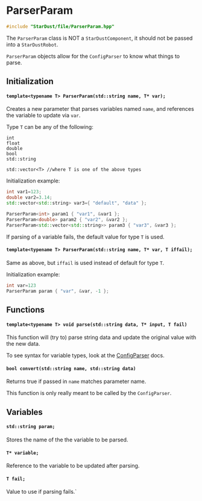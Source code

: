 # ParserParam

```cpp
#include "StarDust/file/ParserParam.hpp"
```

The `ParserParam` class is NOT a `StarDustComponent`, it should not be passed into a `StarDustRobot`.

`ParserParam` objects allow for the `ConfigParser` to know what things to parse.

## Initialization

#### `template<typename T> ParserParam(std::string name, T* var);`

Creates a new parameter that parses variables named `name`, and references the variable to update via `var`.

Type `T` can be any of the following:

```
int
float
double
bool
std::string

std::vector<T> //where T is one of the above types
```

Initialization example:

```cpp
int var1=123;
double var2=3.14;
std::vector<std::string> var3={ "default", "data" };

ParserParam<int> param1 { "var1", &var1 };
ParserParam<double> param2 { "var2", &var2 };
ParserParam<std::vector<std::string>> param3 { "var3", &var3 };
```

If parsing of a variable fails, the default value for type `T` is used.

#### `template<typename T> ParserParam(std::string name, T* var, T iffail);`

Same as above, but `iffail` is used instead of default for type `T`.

Initialization example:

```cpp
int var=123
ParserParam param { "var", &var, -1 };
```

## Functions

#### `template<typename T> void parse(std::string data, T* input, T fail)`

This function will (try to) parse string data and update the original value with the new data.

To see syntax for variable types, look at the [ConfigParser](/docs/file/ConfigParser.md) docs.

#### `bool convert(std::string name, std::string data)`

Returns true if passed in `name` matches parameter name.

This function is only really meant to be called by the `ConfigParser`.

## Variables

#### `std::string param;`

Stores the name of the the variable to be parsed.

#### `T* variable;`

Reference to the variable to be updated after parsing.

#### `T fail;`

Value to use if parsing fails.`